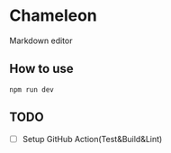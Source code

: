# Chameleon

Markdown editor

## How to use

```shell
npm run dev
```

## TODO

- [ ] Setup GitHub Action(Test&Build&Lint)

